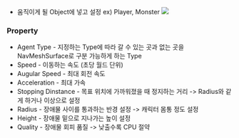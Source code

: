 - 움직이게 될 Object에 넣고 설정 ex) Player, Monster 
![](https://i.imgur.com/DgM9chH.png)
### Property
- Agent Type - 지정하는 Type에 따라 갈 수 있는 곳과 없는 곳을 NavMeshSurface로 구분 가능하게 하는 Type
- Speed - 이동하는 속도 (초당 월드 단위)
- Augular Speed - 최대 회전 속도
- Acceleration - 최대 가속
- Stopping Dinstance - 목표 위치에 가까워졌을 때 정지하는 거리 -> Radius와 같게 하거나 이상으로 설정
- Radius - 장애물 사이를 통과하는 반경 설정 -> 캐릭터 몸통 정도 설정
- Height - 장애물 밑으로 지나가는 높이 설정
- Quality - 장애물 회피 품질 -> 낮출수록 CPU 절약
